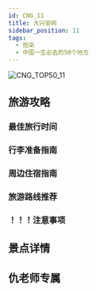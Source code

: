 ```yaml
---
id: CNG_11
title: 大兴安岭
sidebar_position: 11
tags:
  - 拾柒
  - 中国一生必去的50个地方
---
```

![CNG_TOP50_11](/img/love/CNG_TOP50/11.png)

## 旅游攻略

### 最佳旅行时间

### 行李准备指南

### 周边住宿指南

### 旅游路线推荐

### ！！！注意事项

## 景点详情

## 仇老师专属
